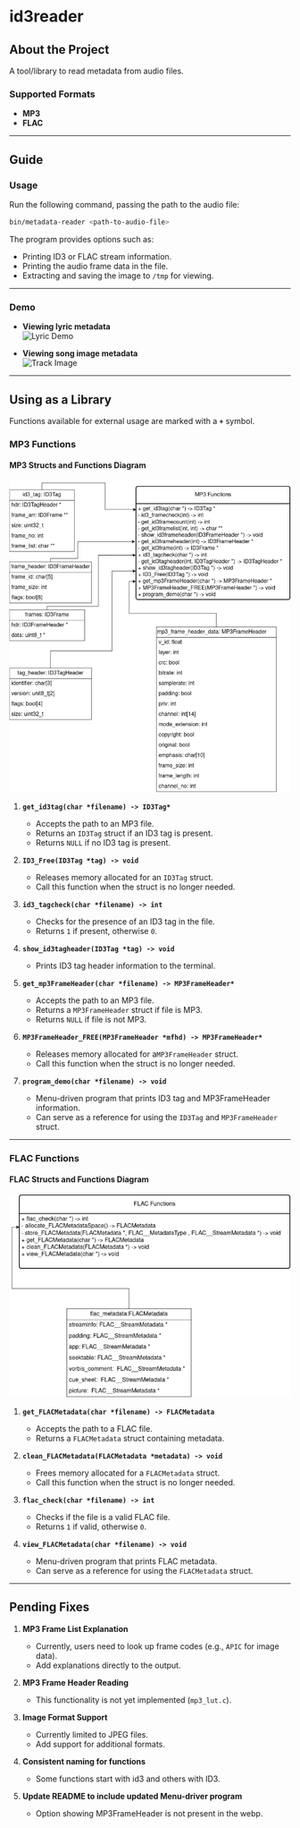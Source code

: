 
# id3reader

## About the Project
A tool/library to read metadata from audio files.

### Supported Formats
- **MP3**
- **FLAC**

---

## Guide

### Usage
Run the following command, passing the path to the audio file:

```bash
bin/metadata-reader <path-to-audio-file>
```

The program provides options such as:
- Printing ID3 or FLAC stream information.
- Printing the audio frame data in the file.
- Extracting and saving the image to `/tmp` for viewing.

---

### Demo

- **Viewing lyric metadata**  
  ![Lyric Demo](./assets/lyric.webp)

- **Viewing song image metadata**  
  ![Track Image](./assets/image.webp)

---

## Using as a Library

Functions available for external usage are marked with a **`+`** symbol.

### MP3 Functions

#### MP3 Structs and Functions Diagram
![MP3 Struct Image](./assets/mp3.drawio.png)

1. **`get_id3tag(char *filename) -> ID3Tag*`**  
   - Accepts the path to an MP3 file.  
   - Returns an `ID3Tag` struct if an ID3 tag is present.  
   - Returns `NULL` if no ID3 tag is present.

2. **`ID3_Free(ID3Tag *tag) -> void`**  
   - Releases memory allocated for an `ID3Tag` struct.  
   - Call this function when the struct is no longer needed.

3. **`id3_tagcheck(char *filename) -> int`**  
   - Checks for the presence of an ID3 tag in the file.  
   - Returns `1` if present, otherwise `0`.

4. **`show_id3tagheader(ID3Tag *tag) -> void`**  
   - Prints ID3 tag header information to the terminal.

5. **`get_mp3FrameHeader(char *filename) -> MP3FrameHeader*`**  
   - Accepts the path to an MP3 file.  
   - Returns a `MP3FrameHeader` struct if file is MP3.
   - Returns `NULL` if file is not MP3.

6. **`MP3FrameHeader_FREE(MP3FrameHeader *mfhd) -> MP3FrameHeader*`**  
   - Releases memory allocated for a`MP3FrameHeader` struct.  
   - Call this function when the struct is no longer needed.

7. **`program_demo(char *filename) -> void`**  
   - Menu-driven program that prints ID3 tag and MP3FrameHeader information.  
   - Can serve as a reference for using the `ID3Tag` and `MP3FrameHeader` struct.

---

### FLAC Functions

#### FLAC Structs and Functions Diagram
![FLAC Struct Image](./assets/flac.drawio.png)

1. **`get_FLACMetadata(char *filename) -> FLACMetadata`**  
   - Accepts the path to a FLAC file.  
   - Returns a `FLACMetadata` struct containing metadata.

2. **`clean_FLACMetadata(FLACMetadata *metadata) -> void`**  
   - Frees memory allocated for a `FLACMetadata` struct.  
   - Call this function when the struct is no longer needed.

3. **`flac_check(char *filename) -> int`**  
   - Checks if the file is a valid FLAC file.  
   - Returns `1` if valid, otherwise `0`.

4. **`view_FLACMetadata(char *filename) -> void`**  
   - Menu-driven program that prints FLAC metadata.  
   - Can serve as a reference for using the `FLACMetadata` struct.

---

## Pending Fixes

1. **MP3 Frame List Explanation**  
   - Currently, users need to look up frame codes (e.g., `APIC` for image data).  
   - Add explanations directly to the output.

2. **MP3 Frame Header Reading**  
   - This functionality is not yet implemented (`mp3_lut.c`).

3. **Image Format Support**  
   - Currently limited to JPEG files.  
   - Add support for additional formats.

4. **Consistent naming for functions**  
   - Some functions start with id3 and others with ID3.

5. **Update README to include updated Menu-driver program**  
   - Option showing MP3FrameHeader is not present in the webp.
